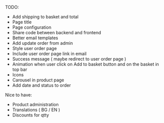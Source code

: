 TODO:

* Add shipping to basket and total
* Page title
* Page configuration
* Share code between backend and frontend
* Better email templates
* Add update order from admin
* Style user order page
* Include user order page link in email
* Success message ( maybe redirect to user order page )
* Animation when user click on Add to basket button and on the basket in top bar
* Icons
* Carousel in product page
* Add date and status to order

Nice to have:

* Product administration
* Translations ( BG / EN )
* Discounts for qtty
